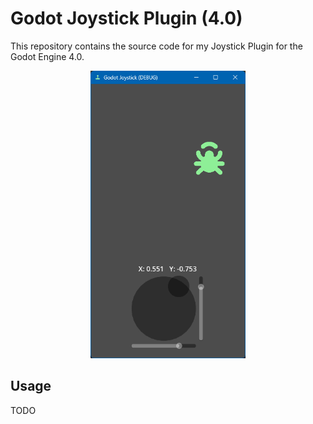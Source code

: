# Godot Joystick Plugin (4.0)

This repository contains the source code for my Joystick Plugin for the Godot Engine 4.0.

<p align="center">
<img height="460" src="./addons/godot_joystick/screenshots/showcase.png">
</p>

## Usage

TODO
